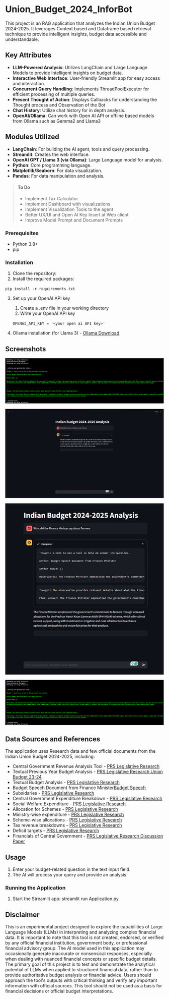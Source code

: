 # Union_Budget_2024_InforBot

This project is an RAG application that analyzes the Indian Union Budget 2024-2025.
It leverages Context based and Dataframe based retrieval technique to provide intelligent insights, budget data accessible and understandable.


## Key Attributes

- **LLM-Powered Analysis**: Utilizes LangChain and Large Language Models to provide intelligent insights on budget data.
- **Interactive Web Interface**: User-friendly Streamlit app for easy access and interaction.
- **Concurrent Query Handling**: Implements ThreadPoolExecutor for efficient processing of multiple queries.
- **Present Thought of Action**: Displays Callbacks for understanding the Thought process and Observation of the Bot
- **Chat History**: Utilize chat history for in depth analysis.
- **OpenAI/Ollama**: Can work with Open AI API or offline based models from Ollama such as Gemma2 and Llama3

## Modules Utilized

- **LangChain**: For building the AI agent, tools and query processing.
- **Streamlit**: Creates the web interface.
- **OpenAI GPT / Llama 3 (via Ollama)**: Large Language model for analysis.
- **Python**: Core programming language.
- **Matplotlib/Seaborn**: For data visualization.
- **Pandas**: For data manipulation and analysis.

> #### To Do
> - Implement Tax Calculator
> - Implement Dashboard with visualizations
> - Implement Visualization Tools to the agent
> - Better UX/UI and Open AI Key Insert at Web client
> - Improve Model Prompt and Document Prompts


### Prerequisites

- Python 3.8+
- pip

### Installation

1. Clone the repository:
2. Install the required packages:

`pip install -r requirements.txt`

3. Set up your OpenAI API key 
    1. Create a .env file in your working directory
    2. Write your OpenAI API key
    
    `OPENAI_API_KEY = '<your open ai API key>'`

4. Ollama installation (for Llama 3) - [Ollama Download](https://ollama.com/download).

## Screenshots

![Thinking](https://github.com/VigneshArjunRaj/Union_Budget_2024_InforBot/blob/main/Outputs/Output1.png)

![Complete](https://github.com/VigneshArjunRaj/Union_Budget_2024_InforBot/blob/main/Outputs/Output3.png)

![Callback](https://github.com/VigneshArjunRaj/Union_Budget_2024_InforBot/blob/main/Outputs/Output2.png)

![Terminal](https://github.com/VigneshArjunRaj/Union_Budget_2024_InforBot/blob/main/Outputs/Output1.png)

## Data Sources and References

The application uses Research data and few official documents from the Indian Union Budget 2024-2025, including:
- Central Government Revenue Analysis Tool - [PRS Legislative Research](https://prsindia.org/budgets/parliament/interim-union-budget-2024-25-analysis)
- Textual Previous Year Budget Analysis - [PRS Legislative Research Union Budget 23-24](https://prsindia.org/files/budget/budget_parliament/2023/Union_Budget_Analysis-2023-24.pdf)
- Textual Budget Analysis - [PRS Legislative Research](https://prsindia.org/budgets/parliament/interim-union-budget-2024-25-analysis)
- Budget Speech Document from Finance Minister[Budget Speech](https://www.indiabudget.gov.in/doc/budget_speech.pdf)
- Subsidaries - [PRS Legislative Research](https://prsindia.org/budgets/parliament/interim-union-budget-2024-25-analysis)
- Central Government Expenditure Breakdown - [PRS Legislative Research](https://prsindia.org/budgets/parliament/interim-union-budget-2024-25-analysis)
- Social Welfare Expenditure - [PRS Legislative Research](https://prsindia.org/budgets/parliament/interim-union-budget-2024-25-analysis)
- Allocation for Schemes - [PRS Legislative Research](https://prsindia.org/budgets/parliament/interim-union-budget-2024-25-analysis)
- Ministry-wise expenditure - [PRS Legislative Research](https://prsindia.org/budgets/parliament/interim-union-budget-2024-25-analysis)
- Scheme-wise allocations - [PRS Legislative Research](https://prsindia.org/budgets/parliament/interim-union-budget-2024-25-analysis)
- Tax revenue breakdowns - [PRS Legislative Research](https://prsindia.org/budgets/parliament/interim-union-budget-2024-25-analysis)
- Deficit targets - [PRS Legislative Research](https://prsindia.org/budgets/parliament/interim-union-budget-2024-25-analysis)
- Financials of Central Government - [PRS Legislative Research Discussion Paper](https://prsindia.org/files/budget/Finance_of_the_Central_Government_2019-20_to_2024-25.pdf)



## Usage

1. Enter your budget-related question in the text input field.
2. The AI will process your query and provide an analysis.

### Running the Application

1. Start the Streamlit app:
streamlit run Application.py

## Disclaimer

This is an experimental project designed to explore the capabilities of Large Language Models (LLMs) in interpreting and analyzing complex financial data.
It is important to note that this tool is not created, endorsed, or verified by any official financial institution, government body, or professional financial advisory group.
The AI model used in this application may occasionally generate inaccurate or nonsensical responses, especially when dealing with nuanced financial concepts or specific budget details.
The primary goal of this project is to test and demonstrate the analytical potential of LLMs when applied to structured financial data, rather than to provide authoritative budget analysis or financial advice.
Users should approach the tool's outputs with critical thinking and verify any important information with official sources.
This tool should not be used as a basis for financial decisions or official budget interpretations.

